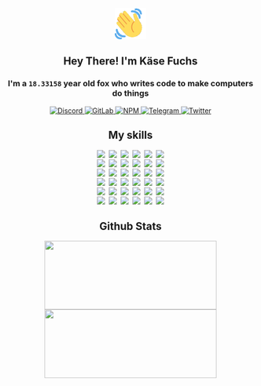 <div><p align=center><img src=./resources/images/wave.gif width=64px height=64px></p><h2 align=center>Hey There! I'm Käse Fuchs</h2><h3 align=center>I'm a <code>18.33158</code> year old fox who writes code to make computers do things</h3><p align=center><a href=https://discord.com/users/507526681125322772><img alt=Discord src="https://img.shields.io/badge/Discord-5865F2?logo=discord&logoColor=white&style=flat-square#b23e159f9d111734b500f10748b27a1b"> </a><a href=https://gitlab.com/kasefuchs><img alt=GitLab src="https://img.shields.io/badge/GitLab-330F63?logo=gitlab&logoColor=white&style=flat-square#b23e159f9d111734b500f10748b27a1b"> </a><a href=https://npmjs.com/~kasefuchs><img alt=NPM src="https://img.shields.io/badge/NPM-CB3837?logo=npm&logoColor=white&style=flat-square#b23e159f9d111734b500f10748b27a1b"> </a><a href=https://t.me/kasefuchs><img alt=Telegram src="https://img.shields.io/badge/Telegram-2CA5E0?logo=telegram&logoColor=white&style=flat-square#b23e159f9d111734b500f10748b27a1b"> </a><a href=https://twitter.com/kasefuchs><img alt=Twitter src="https://img.shields.io/badge/Twitter-1DA1F2?logo=twitter&logoColor=white&style=flat-square#b23e159f9d111734b500f10748b27a1b"></a></p><h2 align=center>My skills</h2><p align=center><a href=https://aws.amazon.com/ ><picture><source srcset="https://skillicons.dev/icons?i=aws&theme=dark#b23e159f9d111734b500f10748b27a1b" media="(prefers-color-scheme: dark)"><source srcset="https://skillicons.dev/icons?i=aws&theme=light#b23e159f9d111734b500f10748b27a1b" media="(prefers-color-scheme: light), (prefers-color-scheme: no-preference)"><img src="https://skillicons.dev/icons?i=aws&theme=light#b23e159f9d111734b500f10748b27a1b"></picture></a>&nbsp;&nbsp;<a href=https://en.wikipedia.org/wiki/Bash_(Unix_shell)><picture><source srcset="https://skillicons.dev/icons?i=bash&theme=dark#b23e159f9d111734b500f10748b27a1b" media="(prefers-color-scheme: dark)"><source srcset="https://skillicons.dev/icons?i=bash&theme=light#b23e159f9d111734b500f10748b27a1b" media="(prefers-color-scheme: light), (prefers-color-scheme: no-preference)"><img src="https://skillicons.dev/icons?i=bash&theme=light#b23e159f9d111734b500f10748b27a1b"></picture></a>&nbsp;&nbsp;<a href=https://discord.com/developers/docs><picture><source srcset="https://skillicons.dev/icons?i=bots&theme=dark#b23e159f9d111734b500f10748b27a1b" media="(prefers-color-scheme: dark)"><source srcset="https://skillicons.dev/icons?i=bots&theme=light#b23e159f9d111734b500f10748b27a1b" media="(prefers-color-scheme: light), (prefers-color-scheme: no-preference)"><img src="https://skillicons.dev/icons?i=bots&theme=light#b23e159f9d111734b500f10748b27a1b"></picture></a>&nbsp;&nbsp;<a href=https://www.cloudflare.com/ ><picture><source srcset="https://skillicons.dev/icons?i=cloudflare&theme=dark#b23e159f9d111734b500f10748b27a1b" media="(prefers-color-scheme: dark)"><source srcset="https://skillicons.dev/icons?i=cloudflare&theme=light#b23e159f9d111734b500f10748b27a1b" media="(prefers-color-scheme: light), (prefers-color-scheme: no-preference)"><img src="https://skillicons.dev/icons?i=cloudflare&theme=light#b23e159f9d111734b500f10748b27a1b"></picture></a>&nbsp;&nbsp;<a href=https://en.wikipedia.org/wiki/CSS><picture><source srcset="https://skillicons.dev/icons?i=css&theme=dark#b23e159f9d111734b500f10748b27a1b" media="(prefers-color-scheme: dark)"><source srcset="https://skillicons.dev/icons?i=css&theme=light#b23e159f9d111734b500f10748b27a1b" media="(prefers-color-scheme: light), (prefers-color-scheme: no-preference)"><img src="https://skillicons.dev/icons?i=css&theme=light#b23e159f9d111734b500f10748b27a1b"></picture></a>&nbsp;&nbsp;<a href=https://www.docker.com/ ><picture><source srcset="https://skillicons.dev/icons?i=docker&theme=dark#b23e159f9d111734b500f10748b27a1b" media="(prefers-color-scheme: dark)"><source srcset="https://skillicons.dev/icons?i=docker&theme=light#b23e159f9d111734b500f10748b27a1b" media="(prefers-color-scheme: light), (prefers-color-scheme: no-preference)"><img src="https://skillicons.dev/icons?i=docker&theme=light#b23e159f9d111734b500f10748b27a1b"></picture></a><br><a href=https://www.electronjs.org/ ><picture><source srcset="https://skillicons.dev/icons?i=electron&theme=dark#b23e159f9d111734b500f10748b27a1b" media="(prefers-color-scheme: dark)"><source srcset="https://skillicons.dev/icons?i=electron&theme=light#b23e159f9d111734b500f10748b27a1b" media="(prefers-color-scheme: light), (prefers-color-scheme: no-preference)"><img src="https://skillicons.dev/icons?i=electron&theme=light#b23e159f9d111734b500f10748b27a1b"></picture></a>&nbsp;&nbsp;<a href=https://expressjs.com/ ><picture><source srcset="https://skillicons.dev/icons?i=express&theme=dark#b23e159f9d111734b500f10748b27a1b" media="(prefers-color-scheme: dark)"><source srcset="https://skillicons.dev/icons?i=express&theme=light#b23e159f9d111734b500f10748b27a1b" media="(prefers-color-scheme: light), (prefers-color-scheme: no-preference)"><img src="https://skillicons.dev/icons?i=express&theme=light#b23e159f9d111734b500f10748b27a1b"></picture></a>&nbsp;&nbsp;<a href=https://www.figma.com/ ><picture><source srcset="https://skillicons.dev/icons?i=figma&theme=dark#b23e159f9d111734b500f10748b27a1b" media="(prefers-color-scheme: dark)"><source srcset="https://skillicons.dev/icons?i=figma&theme=light#b23e159f9d111734b500f10748b27a1b" media="(prefers-color-scheme: light), (prefers-color-scheme: no-preference)"><img src="https://skillicons.dev/icons?i=figma&theme=light#b23e159f9d111734b500f10748b27a1b"></picture></a>&nbsp;&nbsp;<a href=https://firebase.google.com/ ><picture><source srcset="https://skillicons.dev/icons?i=firebase&theme=dark#b23e159f9d111734b500f10748b27a1b" media="(prefers-color-scheme: dark)"><source srcset="https://skillicons.dev/icons?i=firebase&theme=light#b23e159f9d111734b500f10748b27a1b" media="(prefers-color-scheme: light), (prefers-color-scheme: no-preference)"><img src="https://skillicons.dev/icons?i=firebase&theme=light#b23e159f9d111734b500f10748b27a1b"></picture></a>&nbsp;&nbsp;<a href=https://flask.palletsprojects.com/ ><picture><source srcset="https://skillicons.dev/icons?i=flask&theme=dark#b23e159f9d111734b500f10748b27a1b" media="(prefers-color-scheme: dark)"><source srcset="https://skillicons.dev/icons?i=flask&theme=light#b23e159f9d111734b500f10748b27a1b" media="(prefers-color-scheme: light), (prefers-color-scheme: no-preference)"><img src="https://skillicons.dev/icons?i=flask&theme=light#b23e159f9d111734b500f10748b27a1b"></picture></a>&nbsp;&nbsp;<a href=https://cloud.google.com/ ><picture><source srcset="https://skillicons.dev/icons?i=gcp&theme=dark#b23e159f9d111734b500f10748b27a1b" media="(prefers-color-scheme: dark)"><source srcset="https://skillicons.dev/icons?i=gcp&theme=light#b23e159f9d111734b500f10748b27a1b" media="(prefers-color-scheme: light), (prefers-color-scheme: no-preference)"><img src="https://skillicons.dev/icons?i=gcp&theme=light#b23e159f9d111734b500f10748b27a1b"></picture></a><br><a href=https://git-scm.com/ ><picture><source srcset="https://skillicons.dev/icons?i=git&theme=dark#b23e159f9d111734b500f10748b27a1b" media="(prefers-color-scheme: dark)"><source srcset="https://skillicons.dev/icons?i=git&theme=light#b23e159f9d111734b500f10748b27a1b" media="(prefers-color-scheme: light), (prefers-color-scheme: no-preference)"><img src="https://skillicons.dev/icons?i=git&theme=light#b23e159f9d111734b500f10748b27a1b"></picture></a>&nbsp;&nbsp;<a href=https://github.com/ ><picture><source srcset="https://skillicons.dev/icons?i=github&theme=dark#b23e159f9d111734b500f10748b27a1b" media="(prefers-color-scheme: dark)"><source srcset="https://skillicons.dev/icons?i=github&theme=light#b23e159f9d111734b500f10748b27a1b" media="(prefers-color-scheme: light), (prefers-color-scheme: no-preference)"><img src="https://skillicons.dev/icons?i=github&theme=light#b23e159f9d111734b500f10748b27a1b"></picture></a>&nbsp;&nbsp;<a href=https://gitlab.com/ ><picture><source srcset="https://skillicons.dev/icons?i=gitlab&theme=dark#b23e159f9d111734b500f10748b27a1b" media="(prefers-color-scheme: dark)"><source srcset="https://skillicons.dev/icons?i=gitlab&theme=light#b23e159f9d111734b500f10748b27a1b" media="(prefers-color-scheme: light), (prefers-color-scheme: no-preference)"><img src="https://skillicons.dev/icons?i=gitlab&theme=light#b23e159f9d111734b500f10748b27a1b"></picture></a>&nbsp;&nbsp;<a href=https://www.heroku.com/ ><picture><source srcset="https://skillicons.dev/icons?i=heroku&theme=dark#b23e159f9d111734b500f10748b27a1b" media="(prefers-color-scheme: dark)"><source srcset="https://skillicons.dev/icons?i=heroku&theme=light#b23e159f9d111734b500f10748b27a1b" media="(prefers-color-scheme: light), (prefers-color-scheme: no-preference)"><img src="https://skillicons.dev/icons?i=heroku&theme=light#b23e159f9d111734b500f10748b27a1b"></picture></a>&nbsp;&nbsp;<a href=https://en.wikipedia.org/wiki/HTML><picture><source srcset="https://skillicons.dev/icons?i=html&theme=dark#b23e159f9d111734b500f10748b27a1b" media="(prefers-color-scheme: dark)"><source srcset="https://skillicons.dev/icons?i=html&theme=light#b23e159f9d111734b500f10748b27a1b" media="(prefers-color-scheme: light), (prefers-color-scheme: no-preference)"><img src="https://skillicons.dev/icons?i=html&theme=light#b23e159f9d111734b500f10748b27a1b"></picture></a>&nbsp;&nbsp;<a href=https://en.wikipedia.org/wiki/JavaScript><picture><source srcset="https://skillicons.dev/icons?i=js&theme=dark#b23e159f9d111734b500f10748b27a1b" media="(prefers-color-scheme: dark)"><source srcset="https://skillicons.dev/icons?i=js&theme=light#b23e159f9d111734b500f10748b27a1b" media="(prefers-color-scheme: light), (prefers-color-scheme: no-preference)"><img src="https://skillicons.dev/icons?i=js&theme=light#b23e159f9d111734b500f10748b27a1b"></picture></a><br><a href=https://en.wikipedia.org/wiki/Linux><picture><source srcset="https://skillicons.dev/icons?i=linux&theme=dark#b23e159f9d111734b500f10748b27a1b" media="(prefers-color-scheme: dark)"><source srcset="https://skillicons.dev/icons?i=linux&theme=light#b23e159f9d111734b500f10748b27a1b" media="(prefers-color-scheme: light), (prefers-color-scheme: no-preference)"><img src="https://skillicons.dev/icons?i=linux&theme=light#b23e159f9d111734b500f10748b27a1b"></picture></a>&nbsp;&nbsp;<a href=https://mui.com/ ><picture><source srcset="https://skillicons.dev/icons?i=materialui&theme=dark#b23e159f9d111734b500f10748b27a1b" media="(prefers-color-scheme: dark)"><source srcset="https://skillicons.dev/icons?i=materialui&theme=light#b23e159f9d111734b500f10748b27a1b" media="(prefers-color-scheme: light), (prefers-color-scheme: no-preference)"><img src="https://skillicons.dev/icons?i=materialui&theme=light#b23e159f9d111734b500f10748b27a1b"></picture></a>&nbsp;&nbsp;<a href=https://en.wikipedia.org/wiki/Markdown><picture><source srcset="https://skillicons.dev/icons?i=md&theme=dark#b23e159f9d111734b500f10748b27a1b" media="(prefers-color-scheme: dark)"><source srcset="https://skillicons.dev/icons?i=md&theme=light#b23e159f9d111734b500f10748b27a1b" media="(prefers-color-scheme: light), (prefers-color-scheme: no-preference)"><img src="https://skillicons.dev/icons?i=md&theme=light#b23e159f9d111734b500f10748b27a1b"></picture></a>&nbsp;&nbsp;<a href=https://www.mongodb.com/ ><picture><source srcset="https://skillicons.dev/icons?i=mongodb&theme=dark#b23e159f9d111734b500f10748b27a1b" media="(prefers-color-scheme: dark)"><source srcset="https://skillicons.dev/icons?i=mongodb&theme=light#b23e159f9d111734b500f10748b27a1b" media="(prefers-color-scheme: light), (prefers-color-scheme: no-preference)"><img src="https://skillicons.dev/icons?i=mongodb&theme=light#b23e159f9d111734b500f10748b27a1b"></picture></a>&nbsp;&nbsp;<a href=https://www.mysql.com/ ><picture><source srcset="https://skillicons.dev/icons?i=mysql&theme=dark#b23e159f9d111734b500f10748b27a1b" media="(prefers-color-scheme: dark)"><source srcset="https://skillicons.dev/icons?i=mysql&theme=light#b23e159f9d111734b500f10748b27a1b" media="(prefers-color-scheme: light), (prefers-color-scheme: no-preference)"><img src="https://skillicons.dev/icons?i=mysql&theme=light#b23e159f9d111734b500f10748b27a1b"></picture></a>&nbsp;&nbsp;<a href=https://nextjs.org/ ><picture><source srcset="https://skillicons.dev/icons?i=nextjs&theme=dark#b23e159f9d111734b500f10748b27a1b" media="(prefers-color-scheme: dark)"><source srcset="https://skillicons.dev/icons?i=nextjs&theme=light#b23e159f9d111734b500f10748b27a1b" media="(prefers-color-scheme: light), (prefers-color-scheme: no-preference)"><img src="https://skillicons.dev/icons?i=nextjs&theme=light#b23e159f9d111734b500f10748b27a1b"></picture></a><br><a href=https://nodejs.org/en/ ><picture><source srcset="https://skillicons.dev/icons?i=nodejs&theme=dark#b23e159f9d111734b500f10748b27a1b" media="(prefers-color-scheme: dark)"><source srcset="https://skillicons.dev/icons?i=nodejs&theme=light#b23e159f9d111734b500f10748b27a1b" media="(prefers-color-scheme: light), (prefers-color-scheme: no-preference)"><img src="https://skillicons.dev/icons?i=nodejs&theme=light#b23e159f9d111734b500f10748b27a1b"></picture></a>&nbsp;&nbsp;<a href=https://www.postgresql.org/ ><picture><source srcset="https://skillicons.dev/icons?i=postgres&theme=dark#b23e159f9d111734b500f10748b27a1b" media="(prefers-color-scheme: dark)"><source srcset="https://skillicons.dev/icons?i=postgres&theme=light#b23e159f9d111734b500f10748b27a1b" media="(prefers-color-scheme: light), (prefers-color-scheme: no-preference)"><img src="https://skillicons.dev/icons?i=postgres&theme=light#b23e159f9d111734b500f10748b27a1b"></picture></a>&nbsp;&nbsp;<a href=https://learn.microsoft.com/en-us/powershell/ ><picture><source srcset="https://skillicons.dev/icons?i=powershell&theme=dark#b23e159f9d111734b500f10748b27a1b" media="(prefers-color-scheme: dark)"><source srcset="https://skillicons.dev/icons?i=powershell&theme=light#b23e159f9d111734b500f10748b27a1b" media="(prefers-color-scheme: light), (prefers-color-scheme: no-preference)"><img src="https://skillicons.dev/icons?i=powershell&theme=light#b23e159f9d111734b500f10748b27a1b"></picture></a>&nbsp;&nbsp;<a href=https://www.python.org/ ><picture><source srcset="https://skillicons.dev/icons?i=py&theme=dark#b23e159f9d111734b500f10748b27a1b" media="(prefers-color-scheme: dark)"><source srcset="https://skillicons.dev/icons?i=py&theme=light#b23e159f9d111734b500f10748b27a1b" media="(prefers-color-scheme: light), (prefers-color-scheme: no-preference)"><img src="https://skillicons.dev/icons?i=py&theme=light#b23e159f9d111734b500f10748b27a1b"></picture></a>&nbsp;&nbsp;<a href=https://www.raspberrypi.org/ ><picture><source srcset="https://skillicons.dev/icons?i=raspberrypi&theme=dark#b23e159f9d111734b500f10748b27a1b" media="(prefers-color-scheme: dark)"><source srcset="https://skillicons.dev/icons?i=raspberrypi&theme=light#b23e159f9d111734b500f10748b27a1b" media="(prefers-color-scheme: light), (prefers-color-scheme: no-preference)"><img src="https://skillicons.dev/icons?i=raspberrypi&theme=light#b23e159f9d111734b500f10748b27a1b"></picture></a>&nbsp;&nbsp;<a href=https://reactjs.org/ ><picture><source srcset="https://skillicons.dev/icons?i=react&theme=dark#b23e159f9d111734b500f10748b27a1b" media="(prefers-color-scheme: dark)"><source srcset="https://skillicons.dev/icons?i=react&theme=light#b23e159f9d111734b500f10748b27a1b" media="(prefers-color-scheme: light), (prefers-color-scheme: no-preference)"><img src="https://skillicons.dev/icons?i=react&theme=light#b23e159f9d111734b500f10748b27a1b"></picture></a><br><a href=https://redux.js.org/ ><picture><source srcset="https://skillicons.dev/icons?i=redux&theme=dark#b23e159f9d111734b500f10748b27a1b" media="(prefers-color-scheme: dark)"><source srcset="https://skillicons.dev/icons?i=redux&theme=light#b23e159f9d111734b500f10748b27a1b" media="(prefers-color-scheme: light), (prefers-color-scheme: no-preference)"><img src="https://skillicons.dev/icons?i=redux&theme=light#b23e159f9d111734b500f10748b27a1b"></picture></a>&nbsp;&nbsp;<a href=https://en.wikipedia.org/wiki/Regular_expression><picture><source srcset="https://skillicons.dev/icons?i=regex&theme=dark#b23e159f9d111734b500f10748b27a1b" media="(prefers-color-scheme: dark)"><source srcset="https://skillicons.dev/icons?i=regex&theme=light#b23e159f9d111734b500f10748b27a1b" media="(prefers-color-scheme: light), (prefers-color-scheme: no-preference)"><img src="https://skillicons.dev/icons?i=regex&theme=light#b23e159f9d111734b500f10748b27a1b"></picture></a>&nbsp;&nbsp;<a href=https://en.wikipedia.org/wiki/Sass_(stylesheet_language)><picture><source srcset="https://skillicons.dev/icons?i=sass&theme=dark#b23e159f9d111734b500f10748b27a1b" media="(prefers-color-scheme: dark)"><source srcset="https://skillicons.dev/icons?i=sass&theme=light#b23e159f9d111734b500f10748b27a1b" media="(prefers-color-scheme: light), (prefers-color-scheme: no-preference)"><img src="https://skillicons.dev/icons?i=sass&theme=light#b23e159f9d111734b500f10748b27a1b"></picture></a>&nbsp;&nbsp;<a href=https://www.typescriptlang.org/ ><picture><source srcset="https://skillicons.dev/icons?i=ts&theme=dark#b23e159f9d111734b500f10748b27a1b" media="(prefers-color-scheme: dark)"><source srcset="https://skillicons.dev/icons?i=ts&theme=light#b23e159f9d111734b500f10748b27a1b" media="(prefers-color-scheme: light), (prefers-color-scheme: no-preference)"><img src="https://skillicons.dev/icons?i=ts&theme=light#b23e159f9d111734b500f10748b27a1b"></picture></a>&nbsp;&nbsp;<a href=https://unity.com/ ><picture><source srcset="https://skillicons.dev/icons?i=unity&theme=dark#b23e159f9d111734b500f10748b27a1b" media="(prefers-color-scheme: dark)"><source srcset="https://skillicons.dev/icons?i=unity&theme=light#b23e159f9d111734b500f10748b27a1b" media="(prefers-color-scheme: light), (prefers-color-scheme: no-preference)"><img src="https://skillicons.dev/icons?i=unity&theme=light#b23e159f9d111734b500f10748b27a1b"></picture></a>&nbsp;&nbsp;<a href=https://workers.cloudflare.com/ ><picture><source srcset="https://skillicons.dev/icons?i=workers&theme=dark#b23e159f9d111734b500f10748b27a1b" media="(prefers-color-scheme: dark)"><source srcset="https://skillicons.dev/icons?i=workers&theme=light#b23e159f9d111734b500f10748b27a1b" media="(prefers-color-scheme: light), (prefers-color-scheme: no-preference)"><img src="https://skillicons.dev/icons?i=workers&theme=light#b23e159f9d111734b500f10748b27a1b"></picture></a><br></p><h2 align=center>Github Stats</h2><p align=center><picture><source srcset="https://github-readme-stats-kasefuchs.vercel.app/api/?count_private=true&hide_border=true&hide_rank=true&line_height=20&hide_title=true&username=Kasefuchs&theme=dark#b23e159f9d111734b500f10748b27a1b" media="(prefers-color-scheme: dark)"><source srcset="https://github-readme-stats-kasefuchs.vercel.app/api/?count_private=true&hide_border=true&hide_rank=true&line_height=20&hide_title=true&username=Kasefuchs&theme=light#b23e159f9d111734b500f10748b27a1b" media="(prefers-color-scheme: light), (prefers-color-scheme: no-preference)"><img align=middle width=350 height=140 src="https://github-readme-stats-kasefuchs.vercel.app/api/?count_private=true&hide_border=true&hide_rank=true&line_height=20&hide_title=true&username=Kasefuchs&theme=light#b23e159f9d111734b500f10748b27a1b"></picture><picture><source srcset="https://github-readme-stats-kasefuchs.vercel.app/api/top-langs/?count_private=true&hide_border=true&layout=compact&username=Kasefuchs&theme=dark#b23e159f9d111734b500f10748b27a1b" media="(prefers-color-scheme: dark)"><source srcset="https://github-readme-stats-kasefuchs.vercel.app/api/top-langs/?count_private=true&hide_border=true&layout=compact&username=Kasefuchs&theme=light#b23e159f9d111734b500f10748b27a1b" media="(prefers-color-scheme: light), (prefers-color-scheme: no-preference)"><img align=middle width=350 height=140 src="https://github-readme-stats-kasefuchs.vercel.app/api/top-langs/?count_private=true&hide_border=true&layout=compact&username=Kasefuchs&theme=light#b23e159f9d111734b500f10748b27a1b"></picture></p><img src="https://hit.yhype.me/github/profile?user_id=64592097#b23e159f9d111734b500f10748b27a1b" alt=""></div>